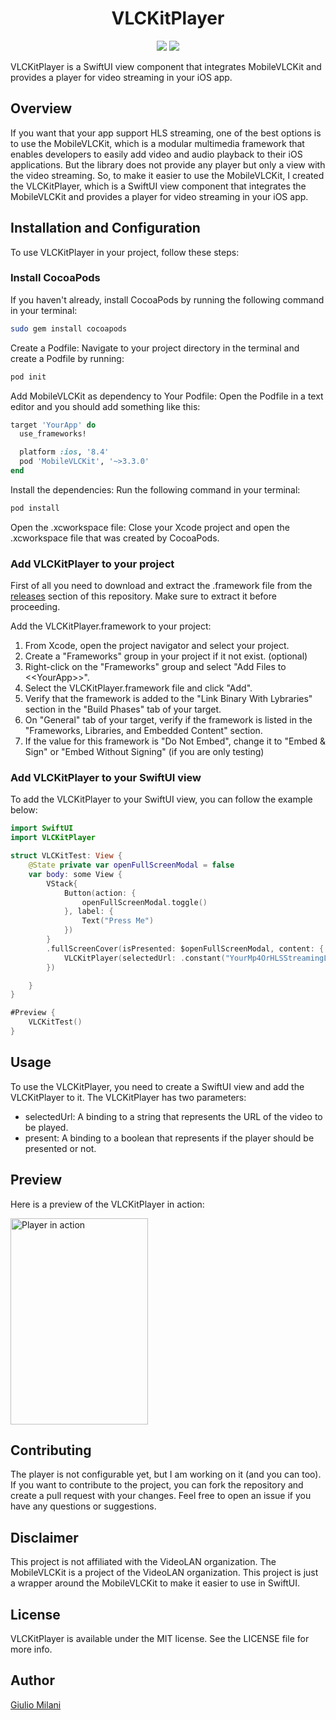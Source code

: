 <div align="center">
<p align="center">
   <h1>VLCKitPlayer</h1>
</p>
<p align="center">
    <img src="https://img.shields.io/badge/version-1.0.0-blue" />
    <img src="https://img.shields.io/badge/language-Swift-orange" />
</p>
</div>
VLCKitPlayer is a SwiftUI view component that integrates MobileVLCKit and provides a player for video streaming in your iOS app.

## Overview

If you want that your app support HLS streaming, one of the best options is to use the MobileVLCKit, which is a modular multimedia framework that enables developers to easily add video and audio playback to their iOS applications. But the library does not provide any player but only a view with the video streaming. So, to make it easier to use the MobileVLCKit, I created the VLCKitPlayer, which is a SwiftUI view component that integrates the MobileVLCKit and provides a player for video streaming in your iOS app.

## Installation and Configuration

To use VLCKitPlayer in your project, follow these steps:

### Install CocoaPods

If you haven't already, install CocoaPods by running the following command in your terminal:

```bash
sudo gem install cocoapods
```

Create a Podfile: Navigate to your project directory in the terminal and create a Podfile by running:

```bash
pod init
```

Add MobileVLCKit as dependency to Your Podfile: Open the Podfile in a text editor and you should add something like this:

```ruby
target 'YourApp' do
  use_frameworks!

  platform :ios, '8.4'
  pod 'MobileVLCKit', '~>3.3.0'
end
```

Install the dependencies: Run the following command in your terminal:

```bash
pod install
```

Open the .xcworkspace file: Close your Xcode project and open the .xcworkspace file that was created by CocoaPods.

### Add VLCKitPlayer to your project

First of all you need to download and extract the .framework file from the [releases](https://github.com/Giulio987/VLCKitPlayer/releases) section of this repository.
Make sure to extract it before proceeding.

Add the VLCKitPlayer.framework to your project:

1. From Xcode, open the project navigator and select your project.
2. Create a "Frameworks" group in your project if it not exist. (optional)
3. Right-click on the "Frameworks" group and select "Add Files to <\<YourApp>>".
4. Select the VLCKitPlayer.framework file and click "Add".
5. Verify that the framework is added to the "Link Binary With Lybraries" section in the "Build Phases" tab of your target.
6. On "General" tab of your target, verify if the framework is listed in the "Frameworks, Libraries, and Embedded Content" section.
7. If the value for this framework is "Do Not Embed", change it to "Embed & Sign" or "Embed Without Signing" (if you are only testing)

### Add VLCKitPlayer to your SwiftUI view

To add the VLCKitPlayer to your SwiftUI view, you can follow the example below:

```swift
import SwiftUI
import VLCKitPlayer

struct VLCKitTest: View {
    @State private var openFullScreenModal = false
    var body: some View {
        VStack{
            Button(action: {
                openFullScreenModal.toggle()
            }, label: {
                Text("Press Me")
            })
        }
        .fullScreenCover(isPresented: $openFullScreenModal, content: {
            VLCKitPlayer(selectedUrl: .constant("YourMp4OrHLSStreamingLink"), present: $openFullScreenModal)
        })

    }
}

#Preview {
    VLCKitTest()
}

```

## Usage

To use the VLCKitPlayer, you need to create a SwiftUI view and add the VLCKitPlayer to it. The VLCKitPlayer has two parameters:

- selectedUrl: A binding to a string that represents the URL of the video to be played.
- present: A binding to a boolean that represents if the player should be presented or not.

## Preview

Here is a preview of the VLCKitPlayer in action:

<img alt="Player in action" src="https://github.com/Giulio987/VLCKitPlayer/blob/main/Static/test.gif" width="220" height="330"/>

## Contributing

The player is not configurable yet, but I am working on it (and you can too). If you want to contribute to the project, you can fork the repository and create a pull request with your changes.
Feel free to open an issue if you have any questions or suggestions.

## Disclaimer

This project is not affiliated with the VideoLAN organization. The MobileVLCKit is a project of the VideoLAN organization. This project is just a wrapper around the MobileVLCKit to make it easier to use in SwiftUI.

## License

VLCKitPlayer is available under the MIT license. See the LICENSE file for more info.

## Author

[Giulio Milani](https://github.com/Giulio987)
